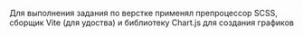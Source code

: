 Для выполнения задания по верстке применял препроцессор SCSS, сборщик Vite (для удоства) и библиотеку Chart.js для создания графиков
